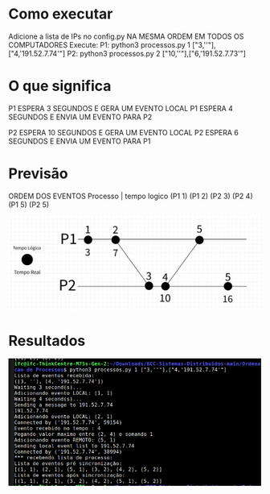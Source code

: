 # Como executar

Adicione a lista de IPs no config.py NA MESMA ORDEM EM TODOS OS COMPUTADORES
Execute:
P1: python3 processos.py 1 ["3,''"],["4,'191.52.7.74'"]
P2: python3 processos.py 2 ["10,''"],["6,'191.52.7.73'"]

# O que significa

P1 ESPERA 3 SEGUNDOS E GERA UM EVENTO LOCAL
P1 ESPERA 4 SEGUNDOS E ENVIA UM EVENTO PARA P2

P2 ESPERA 10 SEGUNDOS E GERA UM EVENTO LOCAL
P2 ESPERA 6 SEGUNDOS E ENVIA UM EVENTO PARA P1

# Previsão

ORDEM DOS EVENTOS
Processo | tempo logico
(P1 1)
(P1 2)
(P2 3)
(P2 4)
(P1 5)
(P2 5)

![Previsao](desenho.png)

# Resultados

![Resultado](resultado.png)

#
